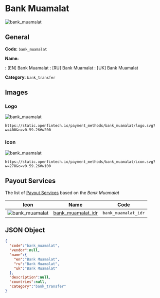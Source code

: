 
# Bank Muamalat 
![bank_muamalat](https://static.openfintech.io/payment_methods/bank_muamalat/logo.svg?w=400&c=v0.59.26#w200)  

## General 
**Code:** `bank_muamalat` 
 
**Name:** 
 
:	[EN] Bank Muamalat 
:	[RU] Bank Muamalat 
:	[UK] Bank Muamalat 
 
**Category:** `bank_transfer` 
 

## Images 

### Logo 
![bank_muamalat](https://static.openfintech.io/payment_methods/bank_muamalat/logo.svg?w=400&c=v0.59.26#w200)  

```
https://static.openfintech.io/payment_methods/bank_muamalat/logo.svg?w=400&c=v0.59.26#w200
```  

### Icon 
![bank_muamalat](https://static.openfintech.io/payment_methods/bank_muamalat/icon.svg?w=278&c=v0.59.26#w100)  

```
https://static.openfintech.io/payment_methods/bank_muamalat/icon.svg?w=278&c=v0.59.26#w100
```  

## Payout Services 
 
The list of [Payout Services](/payout-services/) based on the _Bank Muamalat_ 

|Icon|Name|Code| 
|:---:|:---:|:---:| 
|![bank_muamalat](https://static.openfintech.io/payout_methods/bank_muamalat/icon.svg?w=278&c=v0.59.26#w40) |[bank_muamalat_idr](/payout-services/bank_muamalat_idr/)|`bank_muamalat_idr`| 
 

## JSON Object 

```json
{
  "code":"bank_muamalat",
  "vendor":null,
  "name":{
    "en":"Bank Muamalat",
    "ru":"Bank Muamalat",
    "uk":"Bank Muamalat"
  },
  "description":null,
  "countries":null,
  "category":"bank_transfer"
}
```  
